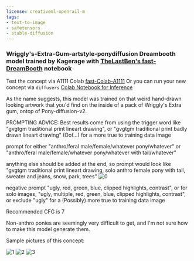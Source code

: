 ```yaml
---
license: creativeml-openrail-m
tags:
- text-to-image
- safetensors
- stable-diffusion
---
```

### Wriggly's-Extra-Gum-artstyle-ponydiffusion Dreambooth model trained by Kagerage with [TheLastBen's fast-DreamBooth](https://colab.research.google.com/github/TheLastBen/fast-stable-diffusion/blob/main/fast-DreamBooth.ipynb) notebook


Test the concept via A1111 Colab [fast-Colab-A1111](https://colab.research.google.com/github/TheLastBen/fast-stable-diffusion/blob/main/fast_stable_diffusion_AUTOMATIC1111.ipynb)
Or you can run your new concept via `diffusers` [Colab Notebook for Inference](https://colab.research.google.com/github/huggingface/notebooks/blob/main/diffusers/sd_dreambooth_inference.ipynb)

As the name suggests, this model was trained on that weird hand-drawn looking artwork that you'd find on the inside of a pack of Wriggly's Extra gum, ontop of Pony-diffusion-v2.

PROMPTING ADVICE: Best results come from using the trigger word like "gvgtgm traditional print lineart drawing", or "gvgtgm traditional print badly drawn lineart drawing" (Oof...) for a more true to training data image

prompt for either "anthro/feral male/female/whatever pony/whatever" or "anthro/feral male/female/whatever pony/whatever with tail/whatever"

anything else should be added at the end, so prompt would look like "gvgtgm traditional print lineart drawing, solo anthro female pony with tail, sweater and jeans, snow, park, trees"
![0](https://huggingface.co/Kagerage/wriggly-s-extra-gum-artstyle-ponydiffusion/resolve/main/sample_images/00445-3775115334-gvgtgm%20traditional%20print%20lineart%20drawing%2C%20solo%20anthro%20female%20pony%20with%20tail%2C%20sweater%20and%20jeans%2C%20snow%2C%20park%2C%20trees.png)

negative prompt "ugly, red, green, blue, clipped highlights, contrast", or for solo images, "ugly, multiple, red, green, blue, clipped highlights, contrast", or exclude "ugly" for a (Possibly) more true to training data image

Recommended CFG is 7

Non-anthro ponies are seemingly very difficult to get, and I'm not sure how to make this model generate them.

Sample pictures of this concept:

  
  ![1](https://huggingface.co/Kagerage/wriggly-s-extra-gum-artstyle-ponydiffusion/resolve/main/sample_images/00451-250025809-gvgtgm%20traditional%20print%20lineart%20drawing%2C%20solo%20anthro%20female%20unicorn%20pony%20with%20wings%2C%20sweater%20and%20jeans%2C%20city%2C%20night.png)
      ![2](https://huggingface.co/Kagerage/wriggly-s-extra-gum-artstyle-ponydiffusion/resolve/main/sample_images/00446-646835085-gvgtgm%20traditional%20print%20lineart%20drawing%2C%20solo%20anthro%20female%20pony%20with%20tail%2C%20sweater%20and%20jeans%2C%20field%2C%20dusk.png)
      ![3](https://huggingface.co/Kagerage/wriggly-s-extra-gum-artstyle-ponydiffusion/resolve/main/sample_images/00551-426350136-gvgtgm%20traditional%20print%20lineart%20drawing%2C%20anthro%20male%20pony%2C%20sweater%20and%20jeans%2C%20in%20crowded%20movie%20theater.png)